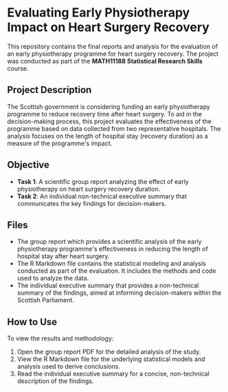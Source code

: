 # Evaluating Early Physiotherapy Impact on Heart Surgery Recovery

This repository contains the final reports and analysis for the evaluation of an early physiotherapy programme for heart surgery recovery. The project was conducted as part of the **MATH11188 Statistical Research Skills** course.


## Project Description

The Scottish government is considering funding an early physiotherapy programme to reduce recovery time after heart surgery. To aid in the decision-making process, this project evaluates the effectiveness of the programme based on data collected from two representative hospitals. The analysis focuses on the length of hospital stay (recovery duration) as a measure of the programme's impact.

## Objective

- **Task 1**: A scientific group report analyzing the effect of early physiotherapy on heart surgery recovery duration.
- **Task 2**: An individual non-technical executive summary that communicates the key findings for decision-makers.

## Files

- The group report which provides a scientific analysis of the early physiotherapy programme's effectiveness in reducing the length of hospital stay after heart surgery.
- The R Markdown file contains the statistical modeling and analysis conducted as part of the evaluation. It includes the methods and code used to analyze the data.
- The individual executive summary that provides a non-technical summary of the findings, aimed at informing decision-makers within the Scottish Parliament.

## How to Use

To view the results and methodology:
1. Open the group report PDF for the detailed analysis of the study.
2. View the R Markdown file for the underlying statistical models and analysis used to derive conclusions.
3. Read the individual executive summary for a concise, non-technical description of the findings.


